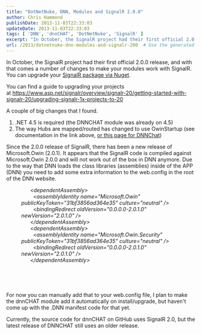 ```yaml
---
title: "DotNetNuke, DNN, Modules and SignalR 2.0.0"
author: Chris Hammond
publishDate: 2013-11-03T22:33:03
updateDate: 2013-11-03T22:33:03
tags: [ 'DNN', 'dnnCHAT', 'DotNetNuke', 'SignalR' ]
excerpt: "In October, the SignalR project had their first official 2.0.0 release, and with that comes a number of changes to make your modules work with SignalR. You can upgrade your SignalR package via Nuget. You can find a guide to upgrading your projects at&nbsp;https://www.asp.net/signalr/overview/signalr-20/getting-started-with-signalr-20/upgrading-signalr-1x-projects-to-20"
url: /2013/dotnetnuke-dnn-modules-and-signalr-200  # Use the generated URL with year
---
```

<p>In October, the SignalR project had their first official 2.0.0 release, and with that comes a number of changes to make your modules work with SignalR. You can upgrade your <a href="https://www.nuget.org/packages/Microsoft.AspNet.SignalR/">SignalR package via Nuget</a>.</p> <p>You can find a guide to upgrading your projects at&nbsp;<a href="https://www.asp.net/signalr/overview/signalr-20/getting-started-with-signalr-20/upgrading-signalr-1x-projects-to-20">https://www.asp.net/signalr/overview/signalr-20/getting-started-with-signalr-20/upgrading-signalr-1x-projects-to-20</a></p> <p>A couple of big changes that I found.</p> <ol>     <li>.NET 4.5 is required (the DNNCHAT module was already on 4.5)</li>     <li>The way Hubs are mapped/routed has changed to use OwinStartup (see documentation in the link above, <a href="https://github.com/ChrisHammond/dnnCHAT/blob/master/Components/Startup.cs">or this page for DNNChat</a>)</li> </ol> <p>Since the 2.0.0 release of SignalR, there has been a new release of Microsoft.Owin (2.0.1). It appears that the SignalR code is compiled against Microsoft.Owin 2.0.0 and will not work out of the box in DNN anymore. Due to the way that DNN loads the class libraries (assemblies) inside of the APP (DNN) you need to add some extra information to the web.config in the root of the DNN website.</p> <p style="margin-left: 40px;"><em>&nbsp; &nbsp; &nbsp; &lt;dependentAssembly&gt;<br /> &nbsp; &nbsp; &nbsp; &nbsp; &lt;assemblyIdentity name="Microsoft.Owin" publicKeyToken="31bf3856ad364e35" culture="neutral" /&gt;<br /> &nbsp; &nbsp; &nbsp; &nbsp; &lt;bindingRedirect oldVersion="0.0.0.0-2.0.1.0" newVersion="2.0.1.0" /&gt;<br /> &nbsp; &nbsp; &nbsp; &lt;/dependentAssembly&gt;<br /> &nbsp; &nbsp; &nbsp; &lt;dependentAssembly&gt;<br /> &nbsp; &nbsp; &nbsp; &nbsp; &lt;assemblyIdentity name="Microsoft.Owin.Security" publicKeyToken="31bf3856ad364e35" culture="neutral" /&gt;<br /> &nbsp; &nbsp; &nbsp; &nbsp; &lt;bindingRedirect oldVersion="0.0.0.0-2.0.1.0" newVersion="2.0.1.0" /&gt;<br /> &nbsp; &nbsp; &nbsp; &lt;/dependentAssembly&gt;</em></p> <div><br /> </div> <p>&nbsp;</p> <p>For now you can manually add that to your web.config file, I plan to make the dnnCHAT module add it automatically on install/upgrade, but haven't come up with the .DNN manifest code for that yet.</p> <p>Currently, the source code for dnnCHAT on GitHub uses SignalR 2.0, but the latest release of DNNCHAT still uses an older release.</p>
